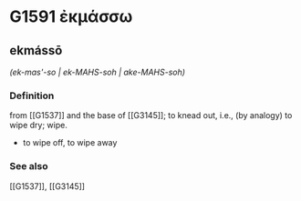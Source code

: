 # G1591 ἐκμάσσω

## ekmássō

_(ek-mas'-so | ek-MAHS-soh | ake-MAHS-soh)_

### Definition

from [[G1537]] and the base of [[G3145]]; to knead out, i.e., (by analogy) to wipe dry; wipe.

- to wipe off, to wipe away

### See also

[[G1537]], [[G3145]]


